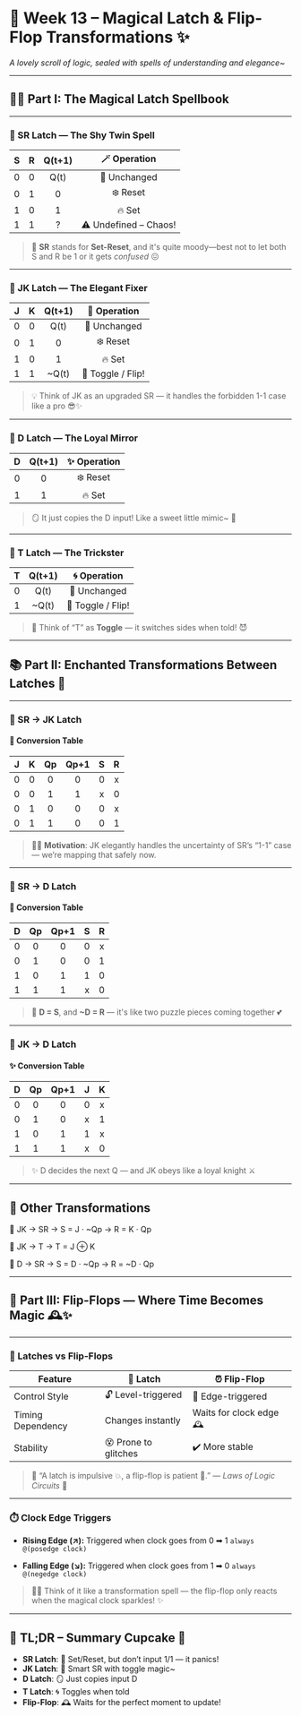 # 🌸 Week 13 – Magical Latch & Flip-Flop Transformations ✨

_A lovely scroll of logic, sealed with spells of understanding and elegance\~_

---

## 🧿✨ Part I: The Magical Latch Spellbook

---

### 🔮 SR Latch — The Shy Twin Spell

| **S** | **R** | **Q(t+1)** |   🪄 **Operation**    |
| :---: | :---: | :--------: | :-------------------: |
|   0   |   0   |    Q(t)    |     🌙 Unchanged      |
|   0   |   1   |     0      |       ❄️ Reset        |
|   1   |   0   |     1      |        🔥 Set         |
|   1   |   1   |     ?      | ⚠️ Undefined – Chaos! |

> 📝 **SR** stands for **Set-Reset**, and it's quite moody—best not to let both S and R be 1 or it gets _confused_ 😖

---

### 💎 JK Latch — The Elegant Fixer

| **J** | **K** | **Q(t+1)** | 🧭 **Operation**  |
| :---: | :---: | :--------: | :---------------: |
|   0   |   0   |    Q(t)    |   🌙 Unchanged    |
|   0   |   1   |     0      |     ❄️ Reset      |
|   1   |   0   |     1      |      🔥 Set       |
|   1   |   1   |   \~Q(t)   | 🔄 Toggle / Flip! |

> 💡 Think of JK as an upgraded SR — it handles the forbidden 1-1 case like a pro 😎✨

---

### 🌼 D Latch — The Loyal Mirror

| **D** | **Q(t+1)** | ✨ **Operation** |
| :---: | :--------: | :--------------: |
|   0   |     0      |     ❄️ Reset     |
|   1   |     1      |      🔥 Set      |

> 🪞 It just copies the D input! Like a sweet little mimic\~ 💖

---

### 🔁 T Latch — The Trickster

| **T** | **Q(t+1)** | 🌀 **Operation**  |
| :---: | :--------: | :---------------: |
|   0   |    Q(t)    |   🌙 Unchanged    |
|   1   |   \~Q(t)   | 🔄 Toggle / Flip! |

> 💫 Think of “T” as **Toggle** — it switches sides when told! 😈

---

## 📚 Part II: Enchanted Transformations Between Latches 🌈

---

### 🌟 SR → JK Latch

#### 🧪 Conversion Table

| **J** | **K** | **Qp** | **Qp+1** | **S** | **R** |
| :---: | :---: | :----: | :------: | :---: | :---: |
|   0   |   0   |   0    |    0     |   0   |   x   |
|   0   |   0   |   1    |    1     |   x   |   0   |
|   0   |   1   |   0    |    0     |   0   |   x   |
|   0   |   1   |   1    |    0     |   0   |   1   |

> 🧙‍♀️ **Motivation**: JK elegantly handles the uncertainty of SR’s “1-1” case — we’re mapping that safely now.

---

### 🌸 SR → D Latch

#### 🔁 Conversion Table

| **D** | **Qp** | **Qp+1** | **S** | **R** |
| :---: | :----: | :------: | :---: | :---: |
|   0   |   0    |    0     |   0   |   x   |
|   0   |   1    |    0     |   0   |   1   |
|   1   |   0    |    1     |   1   |   0   |
|   1   |   1    |    1     |   x   |   0   |

> 🌷 **D = S**, and **\~D = R** — it's like two puzzle pieces coming together 💕

---

### 🌟 JK → D Latch

#### ✨ Conversion Table

| **D** | **Qp** | **Qp+1** | **J** | **K** |
| :---: | :----: | :------: | :---: | :---: |
|   0   |   0    |    0     |   0   |   x   |
|   0   |   1    |    0     |   x   |   1   |
|   1   |   0    |    1     |   1   |   x   |
|   1   |   1    |    1     |   x   |   0   |

> ✨ D decides the next Q — and JK obeys like a loyal knight ⚔️

---

## 🔄 Other Transformations

🔁 JK → SR
→ S = J · ~Qp
→ R = K · Qp

🔁 JK → T
→ T = J ⊕ K

🔁 D → SR
→ S = D · ~Qp
→ R = ~D · Qp

---

## 🧠 Part III: Flip-Flops — Where Time Becomes Magic 🕰️✨

---

### 🌙 Latches vs Flip-Flops

| Feature           | 🧲 Latch             | ⏰ Flip-Flop            |
| ----------------- | -------------------- | ----------------------- |
| Control Style     | 🔓 Level-triggered   | 🔐 Edge-triggered       |
| Timing Dependency | Changes instantly    | Waits for clock edge 🕰️ |
| Stability         | 😵 Prone to glitches | ✔️ More stable          |

> 💬 “A latch is impulsive 💥, a flip-flop is patient 💫.” — _Laws of Logic Circuits_ 🌸

---

### ⏱️ Clock Edge Triggers

- **Rising Edge (↗️):**
  Triggered when clock goes from 0 ➡ 1
  `always @(posedge clock)`

- **Falling Edge (↘️):**
  Triggered when clock goes from 1 ➡ 0
  `always @(negedge clock)`

> 🧚‍♀️ Think of it like a transformation spell — the flip-flop only reacts when the magical clock sparkles! ✨

---

## 🧁 TL;DR – Summary Cupcake 🍰

- **SR Latch**: 🌙 Set/Reset, but don’t input 1/1 — it panics!
- **JK Latch**: 🔄 Smart SR with toggle magic\~
- **D Latch**: 🪞 Just copies input D
- **T Latch**: 🌀 Toggles when told
- **Flip-Flop**: 🕰️ Waits for the perfect moment to update!
